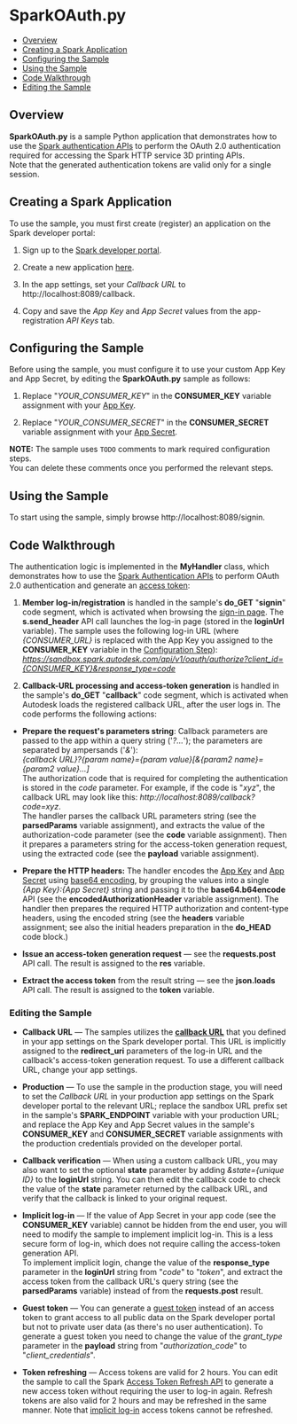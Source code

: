 # <a name="top"></a>SparkOAuth.py

- [Overview](#overview)
- [Creating a Spark Application](#app_create)
- [Configuring the Sample](#config)
- [Using the Sample](#usage)
- [Code Walkthrough](#code_walkthrough)
- [Editing the Sample](#sample_edit)


## <a name="overview"></a>Overview

**SparkOAuth.py** is a sample Python application that demonstrates how to use the [Spark authentication APIs](http://docs.sparkauthentication.apiary.io/) to perform the OAuth 2.0 authentication required for accessing the Spark HTTP service 3D printing APIs.<br/>
Note that the generated authentication tokens are valid only for a single session.


## <a name="app_create"></a>Creating a Spark Application

To use the sample, you must first create (register) an application on the Spark developer portal:

1. Sign up to the [Spark developer portal](https://spark.autodesk.com/developers/).

2. Create a new application [here](https://spark.autodesk.com/developers/getStarted).

3. <a name="cb_url_set"></a>In the app settings, set your *Callback URL* to http://localhost:8089/callback.

4. Copy and save the <a name="app_key"></a>*App Key* and <a name="app_secret"></a>*App Secret* values from the app-registration *API Keys* tab.


## <a name="config"></a>Configuring the Sample

Before using the sample, you must configure it to use your custom App Key and App Secret, by editing the **SparkOAuth.py** sample as follows:

1. Replace "*YOUR_CONSUMER_KEY*" in the **CONSUMER_KEY** variable assignment with your [App Key](#app_key).

2. Replace "*YOUR_CONSUMER_SECRET*" in the **CONSUMER_SECRET** variable assignment with your [App Secret](#app_secret).

**NOTE:** The sample uses `TODO` comments to mark required configuration steps.<br/>
You can delete these comments once you performed the relevant steps.


## <a name="usage"></a>Using the Sample

To start using the sample, simply browse http://localhost:8089/signin.


## <a name="code_walkthrough"></a>Code Walkthrough

The authentication logic is implemented in the **MyHandler** class, which demonstrates how to use the [Spark Authentication APIs](http://docs.sparkauthentication.apiary.io/) to perform OAuth 2.0 authentication and generate an [access token](http://docs.sparkauthentication.apiary.io/#reference/oauth-2.0/access-token):

1. <a name="code_login"></a>**Member log-in/registration** is handled in the sample's **do_GET** "**signin**" code segment, which is activated when browsing the [sign-in page](#usage). The **s.send_header** API call launches the log-in page (stored in the **loginUrl** variable). The sample uses the following log-in URL (where *{CONSUMER_URL}* is replaced with the App Key you assigned to the **CONSUMER_KEY** variable in the [Configuration Step](#config)): *https://sandbox.spark.autodesk.com/api/v1/oauth/authorize?client_id={CONSUMER_KEY}&response_type=code*

2. <a name="code_cb"></a>**Callback-URL processing and access-token generation** is handled in the sample's **do_GET** "**callback**" code segment, which is activated when Autodesk loads the registered callback URL, after the user logs in. The code performs the following actions:
  -  **Prepare the request's parameters string**: Callback parameters are passed to the app within a query string ('*?...*'); the parameters are separated by ampersands ('*&*'):<br/>
*{callback URL}?{param name}={param value}[&{param2 name}={param2 value}...]*<br/>
The authorization code that is required for completing the authentication is stored in the *code* parameter. For example, if the code is "*xyz*", the callback URL may look like this: *http://<span></span>localhost:8089/callback?code=xyz*.<br/>
  The handler parses the callback URL parameters string (see the **parsedParams** variable assignment), and extracts the value of the authorization-code parameter (see the **code** variable assignment). Then it prepares a parameters string  for the access-token generation request, using the extracted code (see the **payload** variable assignment). 

  - **Prepare the HTTP headers:** The handler encodes the [App Key](#app_key) and  [App Secret](#app_secret) using [base64 encoding](https://www.base64encode.org/), by grouping the values into a single *{App Key}:{App Secret}* string and passing it to the **base64.b64encode** API (see the **encodedAuthorizationHeader** variable assignment). The handler then prepares the required HTTP authorization and content-type headers, using the encoded string (see the **headers** variable assignment; see also the initial headers preparation in the **do_HEAD** code block.)

  - **Issue an access-token generation request** — see the **requests.post** API call. The result is assigned to the **res** variable.
  
  - **Extract the access token** from the result string — see the **json.loads** API call. The result is assigned to the **token** variable.


### <a name="sample_edit"></a>**Editing the Sample**


- **Callback URL** — The samples utilizes the **[callback URL](#cb_url_set)** that you defined in your app settings on the Spark developer portal. This URL is implicitly assigned to the **redirect_uri** parameters of the log-in URL and the callback's access-token generation request. To use a different callback URL, change your app settings.

- **Production** — To use the sample in the production stage, you will need to set the *Callback URL* in your production app settings on the Spark developer portal to the relevant URL; replace the sandbox URL prefix set in the sample's **SPARK_ENDPOINT** variable with your production URL; and replace the App Key and App Secret values in the sample's **CONSUMER_KEY** and **CONSUMER_SECRET** variable assignments with the production credentials provided on the developer portal.

- **Callback verification** — When using a custom callback URL, you may also want to set the optional **state** parameter by adding *&state={unique ID}* to the **loginUrl** string. You can then edit the callback code to check the value of the **state** parameter returned by the callback URL, and verify that the callback is linked to your original request.

- <a name="implicit_login"></a>**Implicit log-in** — If the value of App Secret in your app code (see the **CONSUMER_KEY** variable) cannot be hidden from the end user, you will need to modify the sample to implement implicit log-in. This is a less secure form of log-in, which does not require calling the access-token generation API.<br/>
  To implement implicit login, change the value of the **response_type** parameter in the **loginUrl** string from "*code*" to "*token*", and extract the access token from the callback URL's query string (see the **parsedParams** variable) instead of from the **requests.post** result.
  
- **Guest token** — You can generate a [guest token](http://docs.sparkauthentication.apiary.io/#reference/oauth-2.0/guest-token/generate-a-guest-token) instead of an access token to grant access to all public data on the Spark developer portal but not to private user data (as there's no user authentication). To generate a guest token you need to change the value of the *grant_type* parameter in the **payload** string from "*authorization_code*" to "*client_credentials*".

- **Token refreshing** — Access tokens are valid for 2 hours. You can edit the sample to call the Spark 
  [Access Token Refresh API](http://docs.sparkauthentication.apiary.io/#reference/oauth-2.0/access-token-refresh/refresh-an-access-token) to generate a new access token without requiring the user to log-in again. Refresh tokens are also valid for 2 hours and may be refreshed in the same manner. Note that [implicit log-in](#implicit_login) access tokens cannot be refreshed.
